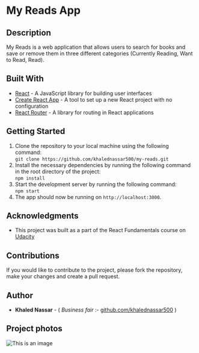 # My Reads App

## Description
My Reads is a web application that allows users to search for books and save or remove them in three different categories (Currently Reading, Want to Read, Read).

## Built With
- [React](https://reactjs.org/) - A JavaScript library for building user interfaces
- [Create React App](https://create-react-app.dev/) - A tool to set up a new React project with no configuration
- [React Router](https://reactrouter.com/) - A library for routing in React applications

## Getting Started
1. Clone the repository to your local machine using the following command:<br />
` git clone https://github.com/khalednassar500/my-reads.git `
2. Install the necessary dependencies by running the following command in the root directory of the project: <br />` npm install `
3. Start the development server by running the following command: <br />` npm start `
4. The app should now be running on `http://localhost:3000`.


## Acknowledgments
- This project was built as a part of the React Fundamentals course on <br />[Udacity](https://www.udacity.com/)

## Contributions
If you would like to contribute to the project, please fork the repository, make your changes and create a pull request.


## Author

- **Khaled Nassar** - ( *Business fair* :- [github.com/khalednassar500](https://github.com/khalednassar500/) )

## Project photos 
![This is an image](https://khalednassar500.github.io/k-n/images/project3.png)
